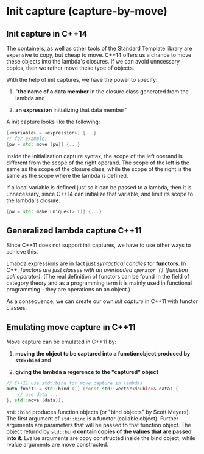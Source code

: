 # Init capture (capture-by-move)

## Init capture in C++14

The containers, as well as other tools of the Standard Template library are expensive to copy, but cheap to move. C++14 offers us a chance to move these objects into the lambda's closures. If we can avoid unncessary copies, then we rather move these type of objects.

With the help of init captures, we have the power to specify:

1) "**the name of a data member** in the closure class generated from the lambda and

2) **an expression** initializing that data member"

A init capture looks like the following:

``` c++
[<variable> = <expression>] {...}
// for example: 
[pw = std::move (pw)] {...}
```

Inside the initialization capture syntax, the scope of the left operand is different from the scope of the right operand. The scope of the left is the same as the scope of the closure class, while the scope of the right is the same as the scope where the lambda is defined.

If a local variable is defined just so it can be passed to a lambda, then it is unnecessary, since C++14 can initialize that variable, and limit its scope to the lambda's closure.

``` c++
[pw = std::make_unique<T> ()] {...}
```

## Generalized lambda capture C++11

Since C++11 does not support init captures, we have to use other ways to achieve this.

Lmabda expressions are in fact just *syntactical candies* for **functors**. In C++, *functors are just classes with an overloaded `operator ()` (function call operator)*. (The real definition of functors can be found in the field of category theory and as a programming term it is mainly used in functional programming - they are operations on an object.)

As a consequence, we can create our own *init capture* in C++11 with functor classes.

## Emulating move capture in C++11

Move capture can be emulated in C++11 by:

1) **moving the object to be captured into a functionobject produced by `std::bind`** and

2) **giving the lambda a regerence to the "captured" object**

```c++
// C++11 use std::bind for move capture in lambdas
auto func11 = std::bind ([] (const std::vector<double>& data) {
    // use data ...
}, std::move (data));
```

`std::bind` produces function objects (or "bind objects" by Scott Meyers). The first argument of `std::bind` is a functor (callable object). Further arguments are parameters that will be passed to that function object. The object returnd by `std::bind` **contain copies of the values that are passed into it**. Lvalue arguments are copy constructed inside the bind object, while rvalue arguments are move constructed.
